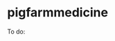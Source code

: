 # pigfarmmedicine

To do:
    <!---Kereses farm number alapjan a listaban--->
    <!---Kulso adatbazisba valo mentes--->
    <!---To do list farm szam alapjan a jobb oldalra a lejaro gyogyszerek ala, ami eltunik pipalas utan--->
    <!---Nyelvvalaszto -> dan, angol--->
